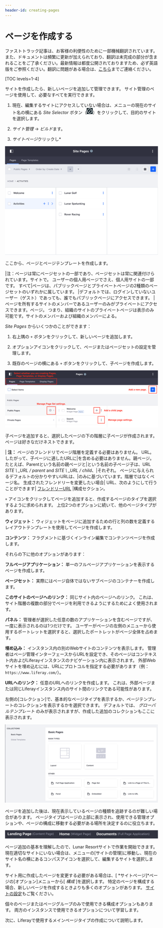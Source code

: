 ```yaml
---
header-id: creating-pages
---
```


# ページを作成する

<p class="alert alert-info"><span class="wysiwyg-color-blue120">ファストトラック記事は、お客様の利便性のために一部機械翻訳されています。また、ドキュメントは頻繁に更新が加えられており、翻訳は未完成の部分が含まれることをご了承ください。最新情報は都度公開されておりますため、必ず英語版をご参照ください。翻訳に問題がある場合は、<a href="mailto:support-content-jp@liferay.com">こちら</a>までご連絡ください。</span></p>

[TOC levels=1-4]

サイトを作成したら、新しいページを追加して管理できます。 サイト管理のページを使用して、必要なすべてを実行できます。

1.  現在、編集するサイトにアクセスしていない場合は、メニューの現在のサイト名の横にある *Site Selector* ボタン（![Compass](../../../../images/icon-compass.png)）をクリックして、目的のサイトを選択します。

2.  *サイト管理* → *ビルド*ます。

3.  *サイトページ*クリックし*</p></li> </ol>

![図1：[サイトページ]ページでは、サイトページ全体を編集できます。](../../../../images/managing-site-pages.png)

ここから、ページとページテンプレートを作成します。

|注：ページは常にページセットの一部であり、ページセットは常に関連付けられています。サイトで。 ユーザーの個人用ページでさえ、個人用サイトの一部です。 すべて|ページは、パブリックページとプライベートページの2種類のページセットのいずれかに属しています。 |デフォルトでは、ログインしていないユーザー（ゲスト）であっても、誰でもパブリックページにアクセスできます。 |ページを所有するサイトのメンバーであるユーザーのみがプライベートにアクセスできます。ページ。 つまり、組織のサイトのプライベートページは表示のみ可能です。サイトのメンバーおよび組織のメンバーによる。

*Site Pages* からいくつかのことができます：

1.  右上隅の `+` ボタンをクリックして、新しいページを追加します。

2.  オプションアイコンをクリックして、ページまたはページセットの設定を管理します。

3.  既存のページの横にある `+` ボタンをクリックして、子ページを作成します。

![図2：サイトページのオプションを理解する。](../../../../images/site-pages-breakdown.png)

子ページを追加すると、選択したページの下の階層に子ページが作成されます。 ページは好きなだけネストできます。

| **注：** ページのフレンドリでページ階層を定義する必要はありません。 URL。 したがって、子ページに適したURLに|を含める必要はありません。親ページ。 たとえば、Parentという名前の親ページと|という名前の子ページ子は、URL *SITE \ _URL / parent* and *SITE \ _URL / child*、|それぞれ。 ページに与えられるデフォルトの分かりやすいURLは、|のみに基づいています。階層ではなくページ名。 生成されたフレンドリーを変更したい場合| URL、次のようにして行うことができます| [フレンドリーURL](/docs/7-1/user/-/knowledge_base/u/individual-page-settings#name-and-friendly-url) |構成セクション。

`+` アイコンをクリックしてページを追加すると、作成するページのタイプを選択するように求められます。 上位2つのオプションに続いて、他のページタイプがあります。

**ウィジェット：** ウィジェットをページに追加するための行と列の数を定義するレイアウトテンプレートを使用してページを作成します。

**コンテンツ：** フラグメントに基づくインライン編集でコンテンツページを作成します。

それらの下に他のオプションがあります：

**フルページアプリケーション：** 単一のフルページアプリケーションを表示するページを作成します。

**ページセット：** 実際にはページ自体ではないサブページのコンテナーを作成します。

**このサイトのページへのリンク：** 同じサイト内のページへのリンク。 これは、サイト階層の複数の部分でページを利用できるようにするためによく使用されます。

**パネル：** 管理者が選択した任意の数のアプリケーションを含むページですが、一度に表示されるのは1つだけです。 ユーザーがページの左側のメニューから使用するポートレットを選択すると、選択したポートレットがページ全体を占めます。

**埋め込み：** インスタンス内の別のWebサイトのコンテンツを表示します。 管理者はページ管理インターフェースからURLを設定でき、そのページはコンテキスト内およびLiferayインスタンスのナビゲーション内に表示されます。 外部Webサイトを埋め込むには、URLにプロトコルを指定する必要があります（例： `https://www.liferay.com/`）。

**URLへのリンク：** 任意のURLへのリンクを作成します。 これは、外部ページまたは同じLiferayインスタンス内のサイト間のリンクである可能性があります。

左側の[コレクション]で、基本的なページタイプを表示するか、ページテンプレートのコレクションを表示するかを選択できます。 デフォルトでは、 *グローバルテンプレート* のみが表示されますが、作成した追加のコレクションもここに表示されます。

![図3：ページを追加するときは、ページタイプを選択する必要があります。](../../../../images/page-types-adding.png)

ページを追加した後は、現在表示しているページの種類を追跡するのが難しい場合があります。 ページタイプはページの上部に表示され、使用できる管理オプションや、ページの構成に移動する必要がある場所を決定するのに役立ちます。

![図4：見出しに表示される3つの異なるタイプの3つの異なるページです。](../../../../images/page-type-guide.png)

ページ追加の基本を理解したので、Lunar Resortサイトで作業を開始できます。 現在適切なサイトにいない場合は、メニューの[サイトの管理]に移動し、現在のサイト名の横にあるコンパスアイコンを選択して、編集するサイトを選択します。

サイト用に作成したページを変更する必要がある場合は、[ *サイトページ]*ページの[オプション]メニューから[ *構成* ]を選択します。 特定のページを構成する場合、新しいページを作成するときよりも多くのオプションがあります。 [サイトの設定](/docs/7-1/user/-/knowledge_base/u/configuring-sites)もご覧ください。

個々のページまたはページグループのみで使用できる構成オプションもあります。 両方のインスタンスで使用できるオプションについて学習します。

次に、Liferayで使用するメインページタイプの作成について説明します。
